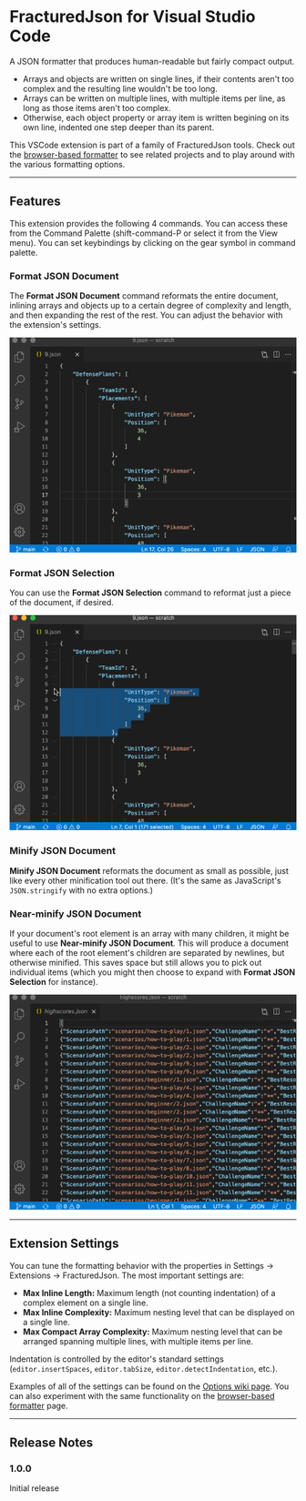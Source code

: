 # FracturedJson for Visual Studio Code

A JSON formatter that produces human-readable but fairly compact output.

* Arrays and objects are written on single lines, if their contents aren't too complex and the resulting line wouldn't be too long.
* Arrays can be written on multiple lines, with multiple items per line, as long as those items aren't too complex.
* Otherwise, each object property or array item is written begining on its own line, indented one step deeper than its parent.

This VSCode extension is part of a family of FracturedJson tools.  Check out the [browser-based formatter](https://j-brooke.github.io/FracturedJson/) to see related projects and to play around with the various formatting options.


---
## Features

This extension provides the following 4 commands.  You can access these from the Command Palette (shift-command-P or select it from the View menu).  You can set keybindings by clicking on the gear symbol in command palette.

### Format JSON Document

The **Format JSON Document** command reformats the entire document, inlining arrays and objects up to a certain degree of complexity and length, and then expanding the rest of the rest.  You can adjust the behavior with the extension's settings.

![Format JSON Document](images/Format-JSON-Document.gif)


### Format JSON Selection

You can use the **Format JSON Selection** command to reformat just a piece of the document, if desired.

![Format JSON Selection](images/Format-JSON-Selection.gif)


### Minify JSON Document

**Minify JSON Document** reformats the document as small as possible, just like every other minification tool out there.  (It's the same as JavaScript's `JSON.stringify` with no extra options.)


### Near-minify JSON Document

If your document's root element is an array with many children, it might be useful to use **Near-minify JSON Document**.  This will produce a document where each of the root element's children are separated by newlines, but otherwise minified.  This saves space but still allows you to pick out individual items (which you might then choose to expand with **Format JSON Selection** for instance).

![Near-minify JSON Document](images/Format-From-Near-Min.gif)


---
## Extension Settings

You can tune the formatting behavior with the properties in Settings -> Extensions -> FracturedJson.  The most important settings are:

* **Max Inline Length:** Maximum length (not counting indentation) of a complex element on a single line.
* **Max Inline Complexity:** Maximum nesting level that can be displayed on a single line.
* **Max Compact Array Complexity:** Maximum nesting level that can be arranged spanning multiple lines, with multiple items per line.

Indentation is controlled by the editor's standard settings (`editor.insertSpaces`, `editor.tabSize`, `editor.detectIndentation`, etc.).

Examples of all of the settings can be found on the [Options wiki page](https://github.com/j-brooke/FracturedJson/wiki/Options).  You can also experiment with the same functionality on the [browser-based formatter](https://j-brooke.github.io/FracturedJson/) page.


---
## Release Notes

### 1.0.0

Initial release